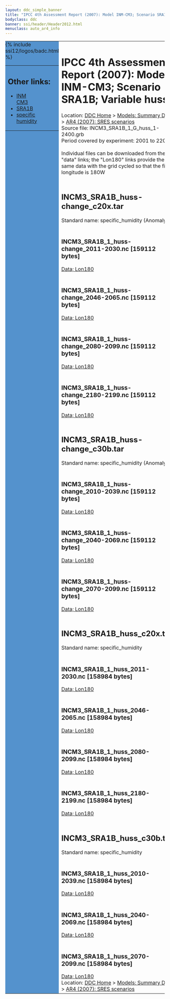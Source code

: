 ```yaml
---
layout: ddc_simple_banner
title: "IPCC 4th Assessment Report (2007): Model INM-CM3; Scenario SRA1B; Variable huss"
bodyclass: ddc
banner: ssi/header/Header2012.html
menuclass: auto_ar4_info
---
```



<table width="100%" border="0" cellspacing="0" cellpadding="0" style="border-collapse: collapse;">
<tr style="margin:0;padding:0;border:0;">
<td style="margin:0;padding:0;border:0;height:1pt;width:150pt;background:#5492CD;" valign="top" >

<div id="lh-col2" class="auto_ar4_info">
<table class="menumain" bgcolor="#5492CD" cellspacing="0" width="100%" border="0">
<tr><td>
<h2> Other links:</h2>
<ul>
<li><a href="/auto/ar4/model-INM-CM3.html">INM<br/>CM3</a></li>
<li><a href="/auto/ar4/scenario-SRA1B.html">SRA1B</a></li>
<li><a href="/auto/ar4/var-specific_humidity.html">specific humidity</a></li>
</ul>
</td></tr>
{% include ssi12/logos/badc.html %}
</table>
</div>
</td>
<td><h1>IPCC 4th Assessment Report (2007): Model INM-CM3; Scenario SRA1B; Variable huss</h1>

<!-- Breadcrumb1 -->
<div id="breadcrumb1" align="left">
Location: <a href="/index.html">DDC Home</a> > <a href="/sim/gcm_clim/">Models: Summary Data</a>
> <a href="/sim/gcm_clim/SRES_AR4/index.html">AR4 (2007): SRES scenarios</a>
</div>
<!-- End of Breadcrumb1 -->Source file: INCM3_SRA1B_1_G_huss_1-2400.grb
<br/>
Period covered by experiment: 2001 to 2200<br/>
<br/>Individual files can be downloaded from the "data" links; the "Lon180" links provide the same data
         with the grid cycled so that the first longitude is 180W<br/>
<br/><h2>INCM3_SRA1B_huss-change_c20x.tar</h2>
Standard name: specific_humidity (Anomaly)<br>
<br/><h3>INCM3_SRA1B_1_huss-change_2011-2030.nc [159112 bytes]</h3>
<a href="/cgi-bin/downl/ar4_nc/huss/INCM3_SRA1B_1_huss-change_2011-2030.nc">Data; </a><a href="/cgi-bin/downl/ar4_nc/huss/INCM3_SRA1B_1_huss-change_2011-2030.cyto180.nc"> Lon180</a><br/>
<br/><h3>INCM3_SRA1B_1_huss-change_2046-2065.nc [159112 bytes]</h3>
<a href="/cgi-bin/downl/ar4_nc/huss/INCM3_SRA1B_1_huss-change_2046-2065.nc">Data; </a><a href="/cgi-bin/downl/ar4_nc/huss/INCM3_SRA1B_1_huss-change_2046-2065.cyto180.nc"> Lon180</a><br/>
<br/><h3>INCM3_SRA1B_1_huss-change_2080-2099.nc [159112 bytes]</h3>
<a href="/cgi-bin/downl/ar4_nc/huss/INCM3_SRA1B_1_huss-change_2080-2099.nc">Data; </a><a href="/cgi-bin/downl/ar4_nc/huss/INCM3_SRA1B_1_huss-change_2080-2099.cyto180.nc"> Lon180</a><br/>
<br/><h3>INCM3_SRA1B_1_huss-change_2180-2199.nc [159112 bytes]</h3>
<a href="/cgi-bin/downl/ar4_nc/huss/INCM3_SRA1B_1_huss-change_2180-2199.nc">Data; </a><a href="/cgi-bin/downl/ar4_nc/huss/INCM3_SRA1B_1_huss-change_2180-2199.cyto180.nc"> Lon180</a><br/>
<br/><h2>INCM3_SRA1B_huss-change_c30b.tar</h2>
Standard name: specific_humidity (Anomaly)<br>
<br/><h3>INCM3_SRA1B_1_huss-change_2010-2039.nc [159112 bytes]</h3>
<a href="/cgi-bin/downl/ar4_nc/huss/INCM3_SRA1B_1_huss-change_2010-2039.nc">Data; </a><a href="/cgi-bin/downl/ar4_nc/huss/INCM3_SRA1B_1_huss-change_2010-2039.cyto180.nc"> Lon180</a><br/>
<br/><h3>INCM3_SRA1B_1_huss-change_2040-2069.nc [159112 bytes]</h3>
<a href="/cgi-bin/downl/ar4_nc/huss/INCM3_SRA1B_1_huss-change_2040-2069.nc">Data; </a><a href="/cgi-bin/downl/ar4_nc/huss/INCM3_SRA1B_1_huss-change_2040-2069.cyto180.nc"> Lon180</a><br/>
<br/><h3>INCM3_SRA1B_1_huss-change_2070-2099.nc [159112 bytes]</h3>
<a href="/cgi-bin/downl/ar4_nc/huss/INCM3_SRA1B_1_huss-change_2070-2099.nc">Data; </a><a href="/cgi-bin/downl/ar4_nc/huss/INCM3_SRA1B_1_huss-change_2070-2099.cyto180.nc"> Lon180</a><br/>
<br/><h2>INCM3_SRA1B_huss_c20x.tar</h2>
Standard name: specific_humidity<br>
<br/><h3>INCM3_SRA1B_1_huss_2011-2030.nc [158984 bytes]</h3>
<a href="/cgi-bin/downl/ar4_nc/huss/INCM3_SRA1B_1_huss_2011-2030.nc">Data; </a><a href="/cgi-bin/downl/ar4_nc/huss/INCM3_SRA1B_1_huss_2011-2030.cyto180.nc"> Lon180</a><br/>
<br/><h3>INCM3_SRA1B_1_huss_2046-2065.nc [158984 bytes]</h3>
<a href="/cgi-bin/downl/ar4_nc/huss/INCM3_SRA1B_1_huss_2046-2065.nc">Data; </a><a href="/cgi-bin/downl/ar4_nc/huss/INCM3_SRA1B_1_huss_2046-2065.cyto180.nc"> Lon180</a><br/>
<br/><h3>INCM3_SRA1B_1_huss_2080-2099.nc [158984 bytes]</h3>
<a href="/cgi-bin/downl/ar4_nc/huss/INCM3_SRA1B_1_huss_2080-2099.nc">Data; </a><a href="/cgi-bin/downl/ar4_nc/huss/INCM3_SRA1B_1_huss_2080-2099.cyto180.nc"> Lon180</a><br/>
<br/><h3>INCM3_SRA1B_1_huss_2180-2199.nc [158984 bytes]</h3>
<a href="/cgi-bin/downl/ar4_nc/huss/INCM3_SRA1B_1_huss_2180-2199.nc">Data; </a><a href="/cgi-bin/downl/ar4_nc/huss/INCM3_SRA1B_1_huss_2180-2199.cyto180.nc"> Lon180</a><br/>
<br/><h2>INCM3_SRA1B_huss_c30b.tar</h2>
Standard name: specific_humidity<br>
<br/><h3>INCM3_SRA1B_1_huss_2010-2039.nc [158984 bytes]</h3>
<a href="/cgi-bin/downl/ar4_nc/huss/INCM3_SRA1B_1_huss_2010-2039.nc">Data; </a><a href="/cgi-bin/downl/ar4_nc/huss/INCM3_SRA1B_1_huss_2010-2039.cyto180.nc"> Lon180</a><br/>
<br/><h3>INCM3_SRA1B_1_huss_2040-2069.nc [158984 bytes]</h3>
<a href="/cgi-bin/downl/ar4_nc/huss/INCM3_SRA1B_1_huss_2040-2069.nc">Data; </a><a href="/cgi-bin/downl/ar4_nc/huss/INCM3_SRA1B_1_huss_2040-2069.cyto180.nc"> Lon180</a><br/>
<br/><h3>INCM3_SRA1B_1_huss_2070-2099.nc [158984 bytes]</h3>
<a href="/cgi-bin/downl/ar4_nc/huss/INCM3_SRA1B_1_huss_2070-2099.nc">Data; </a><a href="/cgi-bin/downl/ar4_nc/huss/INCM3_SRA1B_1_huss_2070-2099.cyto180.nc"> Lon180</a><br/>
<!-- Breadcrumb2 -->
<div id="breadcrumb2" align="left">
Location: <a href="/index.html">DDC Home</a> > <a href="/sim/gcm_clim/">Models: Summary Data</a>
> <a href="/sim/gcm_clim/SRES_AR4/index.html">AR4 (2007): SRES scenarios</a>
</div>
<!-- End of Breadcrumb2 --></td></tr></table>
